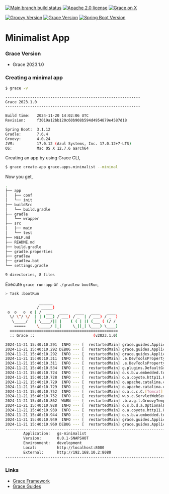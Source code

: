 [![Main branch build status](https://github.com/grace-guides/gs-minimalist/workflows/Grace%20CI/badge.svg?style=flat)](https://github.com/grace-guides/gs-minimalist/actions?query=workflow%3A%Grace+CI%22)
[![Apache 2.0 license](https://img.shields.io/badge/License-APACHE%202.0-green.svg?logo=APACHE&style=flat)](https://opensource.org/licenses/Apache-2.0)
[![Grace on X](https://img.shields.io/twitter/follow/graceframework?style=social)](https://twitter.com/graceframework)

[![Groovy Version](https://img.shields.io/badge/Groovy-4.0.24-blue?style=flat&color=4298b8)](https://groovy-lang.org/releasenotes/groovy-4.0.html)
[![Grace Version](https://img.shields.io/badge/Grace-2023.1.0-blue?style=flat&color=f49b06)](https://github.com/graceframework/grace-framework/releases/tag/v2023.1.0)
[![Spring Boot Version](https://img.shields.io/badge/Spring_Boot-3.1.12-blue?style=flat&color=6db33f)](https://github.com/spring-projects/spring-boot/releases)

# Minimalist App

### Grace Version

* Grace 2023.1.0

### Creating a minimal app

```bash
$ grace -v

------------------------------------------------------------
Grace 2023.1.0
------------------------------------------------------------

Build time:   2024-11-20 14:02:06 UTC
Revision:     f3019a12bb120c60b908b594d4954879e4587d18

Spring Boot:  3.1.12
Gradle:       7.6.4
Groovy:       4.0.24
JVM:          17.0.12 (Azul Systems, Inc. 17.0.12+7-LTS)
OS:           Mac OS X 12.7.6 aarch64
```

Creating an app by using Grace CLI,

```bash
$ grace create-app grace.apps.minimalist --minimal
```

Now you get,

```bash
.
├── app
│   ├── conf
│   └── init
├── buildSrc
│   └── build.gradle
├── gradle
│   └── wrapper
├── src
│   ├── main
│   └── test
├── HELP.md
├── README.md
├── build.gradle
├── gradle.properties
├── gradlew
├── gradlew.bat
└── settings.gradle

9 directories, 8 files
```

Execute `grace run-app` or `./gradlew bootRun`,

```bash
> Task :bootRun

               ______
              / _____)
 o  o   o  o | /  ___   ____   ____   ____   ____
  \/ \^/ \/  | | (___) / ___) / _  | / ___) / _  )
   \_____/   | \____/|| |    ( ( | |( (___ ( (/ /
    =====     \_____/ |_|     \_||_| \____) \____)
  ================================================
  :: Grace ::                          (v2023.1.0)

2024-11-21 15:40:10.291  INFO --- [  restartedMain] grace.guides.Application                 : Starting Application using Java 17.0.12 with PID 38733 (/Users/rain/Development/github/grace/grace-guides/gs-minimalist/build/classes/groovy/main started by rain in /Users/rain/Development/github/grace/grace-guides/gs-minimalist)
2024-11-21 15:40:10.292 DEBUG --- [  restartedMain] grace.guides.Application                 : Running with Spring Boot v3.1.12, Spring v6.0.23
2024-11-21 15:40:10.292  INFO --- [  restartedMain] grace.guides.Application                 : The following 1 profile is active: "development"
2024-11-21 15:40:10.311  INFO --- [  restartedMain] .e.DevToolsPropertyDefaultsPostProcessor : Devtools property defaults active! Set 'spring.devtools.add-properties' to 'false' to disable
2024-11-21 15:40:10.311  INFO --- [  restartedMain] .e.DevToolsPropertyDefaultsPostProcessor : For additional web related logging consider setting the 'logging.level.web' property to 'DEBUG'
2024-11-21 15:40:10.534  INFO --- [  restartedMain] g.plugins.DefaultGrailsPluginManager     : Total 1 plugins loaded successfully, take in 20 ms
2024-11-21 15:40:10.724  INFO --- [  restartedMain] o.s.b.w.embedded.tomcat.TomcatWebServer  : Tomcat initialized with port(s): 8080 (http)
2024-11-21 15:40:10.728  INFO --- [  restartedMain] o.a.coyote.http11.Http11NioProtocol      : Initializing ProtocolHandler ["http-nio-8080"]
2024-11-21 15:40:10.729  INFO --- [  restartedMain] o.apache.catalina.core.StandardService   : Starting service [Tomcat]
2024-11-21 15:40:10.729  INFO --- [  restartedMain] o.apache.catalina.core.StandardEngine    : Starting Servlet engine: [Apache Tomcat/10.1.33]
2024-11-21 15:40:10.752  INFO --- [  restartedMain] o.a.c.c.C.[Tomcat].[localhost].[/]       : Initializing Spring embedded WebApplicationContext
2024-11-21 15:40:10.752  INFO --- [  restartedMain] w.s.c.ServletWebServerApplicationContext : Root WebApplicationContext: initialization completed in 441 ms
2024-11-21 15:40:10.862  WARN --- [  restartedMain] .b.a.g.t.GroovyTemplateAutoConfiguration : Cannot find template location: classpath:/templates/ (please add some templates, check your Groovy configuration, or set spring.groovy.template.check-template-location=false)
2024-11-21 15:40:10.928  INFO --- [  restartedMain] o.s.b.d.a.OptionalLiveReloadServer       : LiveReload server is running on port 35729
2024-11-21 15:40:10.939  INFO --- [  restartedMain] o.a.coyote.http11.Http11NioProtocol      : Starting ProtocolHandler ["http-nio-8080"]
2024-11-21 15:40:10.944  INFO --- [  restartedMain] o.s.b.w.embedded.tomcat.TomcatWebServer  : Tomcat started on port(s): 8080 (http) with context path ''
2024-11-21 15:40:10.949  INFO --- [  restartedMain] grace.guides.Application                 : Started Application in 0.792 seconds (process running for 1.148)
2024-11-21 15:40:10.960 DEBUG --- [  restartedMain] grace.guides.Application                 :
----------------------------------------------------------------------------------------------
        Application:   gs-minimalist
        Version:       0.0.1-SNAPSHOT
        Environment:   development
        Local:         http://localhost:8080
        External:      http://192.168.10.2:8080
----------------------------------------------------------------------------------------------
```

### Links

- [Grace Framework](https://github.com/graceframework/grace-framework)
- [Grace Guides](https://github.com/grace-guides)
